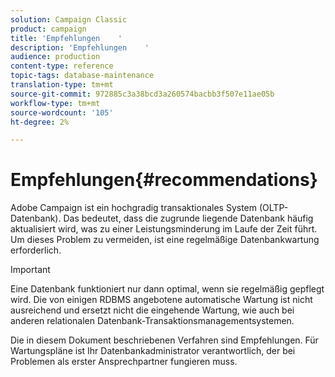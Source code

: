 ```yaml
---
solution: Campaign Classic
product: campaign
title: 'Empfehlungen    '
description: 'Empfehlungen    '
audience: production
content-type: reference
topic-tags: database-maintenance
translation-type: tm+mt
source-git-commit: 972885c3a38bcd3a260574bacbb3f507e11ae05b
workflow-type: tm+mt
source-wordcount: '105'
ht-degree: 2%

---
```



# Empfehlungen{#recommendations}

Adobe Campaign ist ein hochgradig transaktionales System (OLTP-Datenbank). Das bedeutet, dass die zugrunde liegende Datenbank häufig aktualisiert wird, was zu einer Leistungsminderung im Laufe der Zeit führt. Um dieses Problem zu vermeiden, ist eine regelmäßige Datenbankwartung erforderlich.

>[!IMPORTANT]
>
>Eine Datenbank funktioniert nur dann optimal, wenn sie regelmäßig gepflegt wird. Die von einigen RDBMS angebotene automatische Wartung ist nicht ausreichend und ersetzt nicht die eingehende Wartung, wie auch bei anderen relationalen Datenbank-Transaktionsmanagementsystemen.
>  
>Die in diesem Dokument beschriebenen Verfahren sind Empfehlungen. Für Wartungspläne ist Ihr Datenbankadministrator verantwortlich, der bei Problemen als erster Ansprechpartner fungieren muss.
